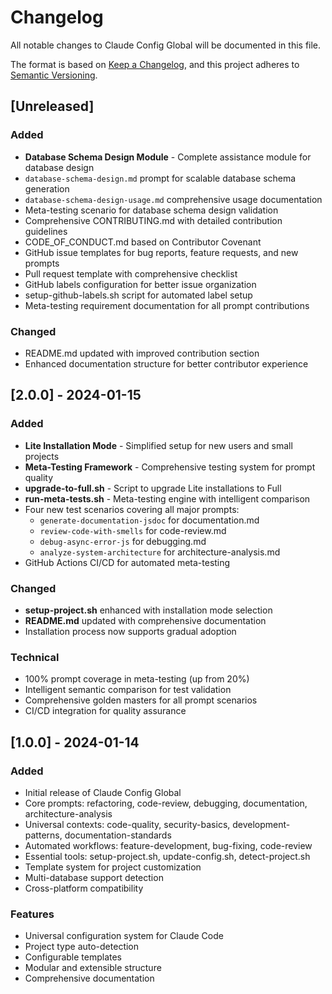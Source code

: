 # Changelog

All notable changes to Claude Config Global will be documented in this file.

The format is based on [Keep a Changelog](https://keepachangelog.com/en/1.0.0/),
and this project adheres to [Semantic Versioning](https://semver.org/spec/v2.0.0.html).

## [Unreleased]

### Added
- **Database Schema Design Module** - Complete assistance module for database design
- `database-schema-design.md` prompt for scalable database schema generation
- `database-schema-design-usage.md` comprehensive usage documentation
- Meta-testing scenario for database schema design validation
- Comprehensive CONTRIBUTING.md with detailed contribution guidelines
- CODE_OF_CONDUCT.md based on Contributor Covenant
- GitHub issue templates for bug reports, feature requests, and new prompts
- Pull request template with comprehensive checklist
- GitHub labels configuration for better issue organization
- setup-github-labels.sh script for automated label setup
- Meta-testing requirement documentation for all prompt contributions

### Changed
- README.md updated with improved contribution section
- Enhanced documentation structure for better contributor experience

## [2.0.0] - 2024-01-15

### Added
- **Lite Installation Mode** - Simplified setup for new users and small projects
- **Meta-Testing Framework** - Comprehensive testing system for prompt quality
- **upgrade-to-full.sh** - Script to upgrade Lite installations to Full
- **run-meta-tests.sh** - Meta-testing engine with intelligent comparison
- Four new test scenarios covering all major prompts:
  - `generate-documentation-jsdoc` for documentation.md
  - `review-code-with-smells` for code-review.md  
  - `debug-async-error-js` for debugging.md
  - `analyze-system-architecture` for architecture-analysis.md
- GitHub Actions CI/CD for automated meta-testing

### Changed
- **setup-project.sh** enhanced with installation mode selection
- **README.md** updated with comprehensive documentation
- Installation process now supports gradual adoption

### Technical
- 100% prompt coverage in meta-testing (up from 20%)
- Intelligent semantic comparison for test validation
- Comprehensive golden masters for all prompt scenarios
- CI/CD integration for quality assurance

## [1.0.0] - 2024-01-14

### Added
- Initial release of Claude Config Global
- Core prompts: refactoring, code-review, debugging, documentation, architecture-analysis
- Universal contexts: code-quality, security-basics, development-patterns, documentation-standards
- Automated workflows: feature-development, bug-fixing, code-review
- Essential tools: setup-project.sh, update-config.sh, detect-project.sh
- Template system for project customization
- Multi-database support detection
- Cross-platform compatibility

### Features
- Universal configuration system for Claude Code
- Project type auto-detection
- Configurable templates
- Modular and extensible structure
- Comprehensive documentation
